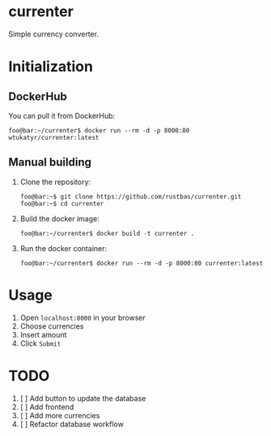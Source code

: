 # currenter
Simple currency converter.

# Initialization

## DockerHub

You can pull it from DockerHub:
```console
foo@bar:~/currenter$ docker run --rm -d -p 8000:80 wtukatyr/currenter:latest
```

## Manual building

1. Clone the repository:
    ```console
    foo@bar:~$ git clone https://github.com/rustbas/currenter.git
    foo@bar:~$ cd currenter
    ```
2. Build the docker image:
    ```console
    foo@bar:~/currenter$ docker build -t currenter .
    ```
3. Run the docker container:
    ```console
    foo@bar:~/currenter$ docker run --rm -d -p 8000:80 currenter:latest
    ```

# Usage

1. Open `localhost:8000` in your browser
2. Choose currencies
3. Insert amount 
4. Click `Submit`

# TODO

1. [ ] Add button to update the database
2. [ ] Add frontend
3. [ ] Add more currencies
4. [ ] Refactor database workflow
